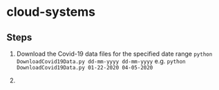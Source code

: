 # cloud-systems

## Steps

1. Download the Covid-19 data files for the specified date range
  `python DownloadCovid19Data.py dd-mm-yyyy dd-mm-yyyy`
  e.g. `python DownloadCovid19Data.py 01-22-2020 04-05-2020`

2.
